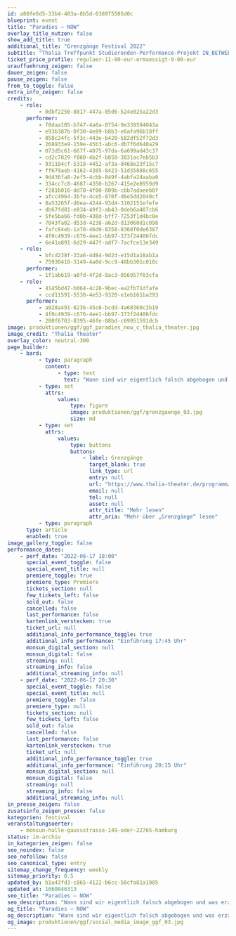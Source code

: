 ```yaml
---
id: a80fe6d5-33b4-403a-8b5d-038975505d0c
blueprint: event
title: "Paradies – NOW"
overlay_title_nutzen: false
show_add_title: true
additional_title: "Grenzgänge Festival 2022"
subtitle: "Thalia Treffpunkt Studierenden-Performance-Projekt IN_BETWEEN"
ticket_price_profile: regulaer-11-00-eur-ermaessigt-9-00-eur
urauffuehrung_zeigen: false
dauer_zeigen: false
pause_zeigen: false
from_to_toggle: false
extra_info_zeigen: false
credits:
    - role:
          - 0dbf2250-8817-447a-85d6-524e025a22d3
      performer:
          - f8daa185-b747-4a0a-8754-9e339594043a
          - e93b387b-0f30-4e89-b8b3-e6afa96b18ff
          - 058c24fc-5f3c-443e-b420-582df52f72d3
          - 268933e9-159e-45b3-abc6-db7f6d640a29
          - 073d5c61-667f-4075-97da-6a699ad43c37
          - cd2c7829-f060-4b2f-b850-3831ac7eb5b3
          - 931184cf-5318-4452-af3a-d468e23f15c7
          - ff679aeb-4162-4305-8423-51d35888c655
          - 9d436fa8-2ef5-4cbb-849f-4abfa24aaba0
          - 334cc7c8-4687-4350-b267-415e2e8959d9
          - f281b016-dd70-4f00-809b-cbb7adaeeb8f
          - afcc4964-3bfe-4ce5-870f-d6e5dd2040cf
          - 8a53265f-d6ea-4244-93d4-3102151efefe
          - db67fd81-e834-49f3-ab43-0deb6a407cb6
          - 5fe5ba66-fd0b-438d-bff7-7253f1d4bc8e
          - 7043fa02-d53d-4238-a62d-d13060d1c098
          - fafc84eb-1a70-46d0-8358-8368f0de6387
          - 4f0c4939-c676-4ee1-bb97-373f24406fdc
          - 6e41a891-6d29-447f-adf7-7acfce13e349
    - role:
          - bfcd238f-33a6-4d84-9d2d-e15d1a18ab1a
          - 75930418-3149-4a0d-9cc9-48bb301c010c
      performer:
          - 1f1ab619-a0fd-4f2d-8ac3-056957f03cfa
    - role:
          - 4145bd47-b064-4c28-9bec-ea2fb71dfafe
          - ccd11591-5538-4e53-9320-e1eb161ba293
      performer:
          - a928a491-8236-45c6-bcdd-4a68360c3b19
          - 4f0c4939-c676-4ee1-bb97-373f24406fdc
          - 280f6703-8395-46fe-88bd-c69951591dcb
image: produktionen/ggf/ggf_paradies_now_c_thalia_theater.jpg
image_credit: "Thalia Theater"
overlay_color: neutral-300
page_builder:
    - bard:
          - type: paragraph
            content:
                - type: text
                  text: "Wann sind wir eigentlich falsch abgebogen und was erzählen uns all die Bilder, mit denen wir tagtäglich überhäuft werden? In „Paradies – NOW“ stellen sich 20 Hamburger Studierende in Tanz-, Text- und Musik-Scores diesen und anderen Fragen der Gegenwart. In Anlehnung an Thomas Köcks Stück „Paradies“,\_finden sie eigene künstlerische Antworten in einer stetig wachsenden Weltirritation."
          - type: set
            attrs:
                values:
                    type: figure
                    image: produktionen/ggf/grenzgaenge_03.jpg
                    size: md
          - type: set
            attrs:
                values:
                    type: buttons
                    buttons:
                        - label: Grenzgänge
                          target_blank: true
                          link_type: url
                          entry: null
                          url: "https://www.thalia-theater.de/programm/jung&mehr/festivals/grenzgaenge/grenzgaenge-2022/"
                          email: null
                          tel: null
                          asset: null
                          attr_title: "Mehr lesen"
                          attr_aria: "Mehr über „Grenzgänge“ lesen"
          - type: paragraph
      type: article
      enabled: true
image_gallery_toggle: false
performance_dates:
    - perf_date: "2022-06-17 18:00"
      special_event_toggle: false
      special_event_title: null
      premiere_toggle: true
      premiere_type: Premiere
      tickets_section: null
      few_tickets_left: false
      sold_out: false
      cancelled: false
      last_performance: false
      kartenlink_verstecken: true
      ticket_url: null
      additional_info_performance_toggle: true
      additional_info_performance: "Einführung 17:45 Uhr"
      monsun_digital_section: null
      monsun_digital: false
      streaming: null
      streaming_info: false
      additional_streaming_info: null
    - perf_date: "2022-06-17 20:30"
      special_event_toggle: false
      special_event_title: null
      premiere_toggle: false
      premiere_type: null
      tickets_section: null
      few_tickets_left: false
      sold_out: false
      cancelled: false
      last_performance: false
      kartenlink_verstecken: true
      ticket_url: null
      additional_info_performance_toggle: true
      additional_info_performance: "Einführung 20:15 Uhr"
      monsun_digital_section: null
      monsun_digital: false
      streaming: null
      streaming_info: false
      additional_streaming_info: null
in_presse_zeigen: false
zusatsinfo_zeigen_presse: false
kategorien: festival
veranstaltungsoerter:
    - monsun-halle-gaussstrasse-149-oder-22765-hamburg
status: im-archiv
in_kategorien_zeigen: false
seo_noindex: false
seo_nofollow: false
seo_canonical_type: entry
sitemap_change_frequency: weekly
sitemap_priority: 0.5
updated_by: b1a43fd3-c865-4122-b6cc-50cfa81a1985
updated_at: 1660046313
seo_title: "Paradies – NOW"
seo_description: "Wann sind wir eigentlich falsch abgebogen und was erzählen uns all die Bilder, mit denen wir tagtäglich überhäuft werden?"
og_title: "Paradies – NOW"
og_description: "Wann sind wir eigentlich falsch abgebogen und was erzählen uns all die Bilder, mit denen wir tagtäglich überhäuft werden?"
og_image: produktionen/ggf/social_media_image_ggf_03.jpg
---
```

